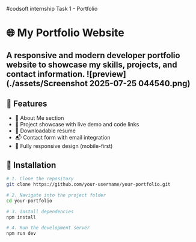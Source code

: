 #codsoft internship Task 1 - Portfolio 


# 🌐 My Portfolio Website

A responsive and modern developer portfolio website to showcase my skills, projects, and contact information. 
![preview](./assets/Screenshot 2025-07-25 044540.png)
---

## 📌 Features

- 💼 About Me section
- 🧩 Project showcase with live demo and code links
- 📄 Downloadable resume
- 📬 Contact form with email integration
- 🔄 Fully responsive design (mobile-first)


## 🚀 Installation

```bash
# 1. Clone the repository
git clone https://github.com/your-username/your-portfolio.git

# 2. Navigate into the project folder
cd your-portfolio

# 3. Install dependencies
npm install

# 4. Run the development server
npm run dev
